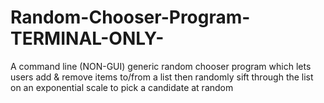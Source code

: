 # Random-Chooser-Program-TERMINAL-ONLY-
A command line (NON-GUI) generic random chooser program which lets users add &amp; remove items to/from a list then randomly sift through the list on an exponential scale to pick a candidate at random
